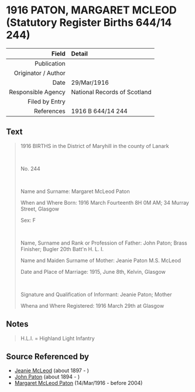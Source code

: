 ﻿---
layout: page
permalink: /sources/s48246976
---

# 1916 PATON, MARGARET MCLEOD (Statutory Register Births 644/14 244)

Field | Detail
---:|:---
Publication | 
Originator / Author | 
Date | 29/Mar/1916
Responsible Agency | National Records of Scotland
Filed by Entry | 
References | 1916 B 644/14 244

## Text

> 1916 BIRTHS in the District of Maryhill in the county of Lanark
>
> <br/>
>
> No. 244
>
> <br/>
>
> Name and Surname: Margaret McLeod Paton
>
> When and Where Born: 1916 March Fourteenth 8H 0M AM; 34 Murray Street, Glasgow
>
> Sex: F
>
> <br/>
>
> Name, Surname and Rank or Profession of Father: John Paton; Brass Finisher; Bugler 20th Batt'n H. L. I.
>
> Name and Maiden Surname of Mother: Jeanie Paton M.S. McLeod
>
> Date and Place of Marriage: 1915, June 8th, Kelvin, Glasgow
>
> <br/>
>
> Signature and Qualification of Informant: Jeanie Paton; Mother
>
> Whena and Where Registered: 1916 March 29th at Glasgow
>

## Notes

> H.L.I. = Highland Light Infantry
>


## Source Referenced by

* [Jeanie McLeod](../people/@70248352@-jeanie-mcleod-b1897-d.md) (about 1897 - )
* [John Paton](../people/@5211114@-john-paton-b1894-d.md) (about 1894 - )
* [Margaret McLeod Paton](../people/@56209708@-margaret-mcleod-paton-b1916-3-14-d2004.md) (14/Mar/1916 - before 2004)
